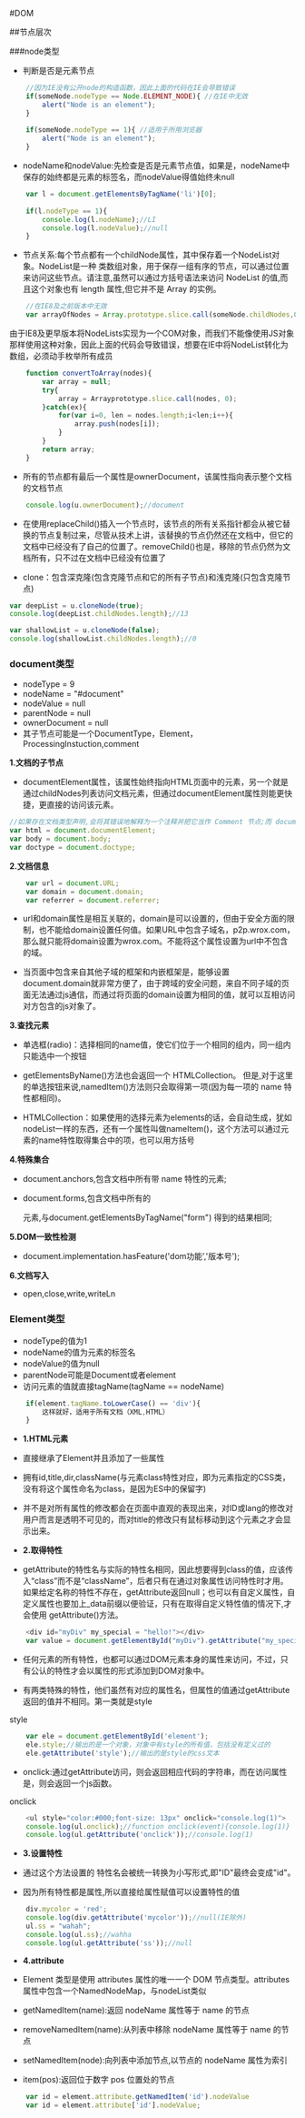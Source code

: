 #DOM

##节点层次

###node类型

- 判断是否是元素节点


```javascript
	//因为IE没有公开node的构造函数，因此上面的代码在IE会导致错误
	if(someNode.nodeType == Node.ELEMENT_NODE){	//在IE中无效
		alert("Node is an element");
	}
	
	if(someNode.nodeType == 1){	//适用于所用浏览器
		alert("Node is an element");
	}
```

- nodeName和nodeValue:先检查是否是元素节点值，如果是，nodeName中保存的始终都是元素的标签名，而nodeValue得值始终未null

```javascript
	var l = document.getElementsByTagName('li')[0];
	
	if(l.nodeType == 1){
	    console.log(l.nodeName);//LI
	    console.log(l.nodeValue);//null
	}
```

- 节点关系:每个节点都有一个childNode属性，其中保存着一个NodeList对象。NodeList是一种 类数组对象，用于保存一组有序的节点，可以通过位置来访问这些节点。请注意,虽然可以通过方括号语法来访问 NodeList 的值,而且这个对象也有 length 属性,但它并不是 Array 的实例。

```javascript
	//在IE8及之前版本中无效
	var arrayOfNodes = Array.prototype.slice.call(someNode.childNodes,0);
```

由于IE8及更早版本将NodeLists实现为一个COM对象，而我们不能像使用JS对象那样使用这种对象，因此上面的代码会导致错误，想要在IE中将NodeList转化为数组，必须动手枚举所有成员

```javascript
	function convertToArray(nodes){
		var array = null;
		try{
			array = Arrayprototype.slice.call(nodes, 0);
		}catch(ex){
			for(var i=0, len = nodes.length;i<len;i++){
				array.push(nodes[i]);
			}
		}
		return array;
	}

```

- 所有的节点都有最后一个属性是ownerDocument，该属性指向表示整个文档的文档节点

```javascript
	console.log(u.ownerDocument);//document
```

- 在使用replaceChild()插入一个节点时，该节点的所有关系指针都会从被它替换的节点复制过来，尽管从技术上讲，该替换的节点仍然还在文档中，但它的文档中已经没有了自己的位置了。removeChild()也是，移除的节点仍然为文档所有，只不过在文档中已经没有位置了

- clone：包含深克隆(包含克隆节点和它的所有子节点)和浅克隆(只包含克隆节点)

```javascript
var deepList = u.cloneNode(true);
console.log(deepList.childNodes.length);//13

var shallowList = u.cloneNode(false);
console.log(shallowList.childNodes.length);//0
```

### document类型

- nodeType = 9
- nodeName = "#document"
- nodeValue = null
- parentNode = null
- ownerDocument = null
- 其子节点可能是一个DocumentType，Element，ProcessingInstuction,comment


**1.文档的子节点**

- documentElement属性，该属性始终指向HTML页面中的<html>元素，另一个就是通过childNodes列表访问文档元素，但通过documentElement属性则能更快捷，更直接的访问该元素。

```javascript
//如果存在文档类型声明,会将其错误地解释为一个注释并把它当作 Comment 节点;而 document.doctype 的值始终为 null。
var html = document.documentElement;
var body = document.body;
var doctype = document.doctype;
```

**2.文档信息**

```javascript
	var url = document.URL;
	var domain = document.domain;
	var referrer = document.referrer;
```
- url和domain属性是相互关联的，domain是可以设置的，但由于安全方面的限制，也不能给domain设置任何值。如果URL中包含子域名，p2p.wrox.com，那么就只能将domain设置为wrox.com。不能将这个属性设置为url中不包含的域。

- 当页面中包含来自其他子域的框架和内嵌框架是，能够设置document.domain就非常方便了，由于跨域的安全问题，来自不同子域的页面无法通过js通信，而通过将页面的domain设置为相同的值，就可以互相访问对方包含的js对象了。

**3.查找元素**

- 单选框(radio)：选择相同的name值，使它们位于一个相同的组内，同一组内只能选中一个按钮

- getElementsByName()方法也会返回一个 HTMLCollection。但是,对于这里的单选按钮来说,namedItem()方法则只会取得第一项(因为每一项的 name 特性都相同)。

- HTMLCollection：如果使用的选择元素为elements的话，会自动生成，犹如nodeList一样的东西，还有一个属性叫做nameItem()，这个方法可以通过元素的name特性取得集合中的项，也可以用方括号

**4.特殊集合**

- document.anchors,包含文档中所有带 name 特性的<a>元素;

- document.forms,包含文档中所有的<form>元素,与document.getElementsByTagName("form")得到的结果相同;
 **5.DOM一致性检测**
 
 - document.implementation.hasFeature('dom功能','版本号');


 **6.文档写入**
 
 - open,close,write,writeLn


### Element类型
 
- nodeType的值为1
- nodeName的值为元素的标签名
- nodeValue的值为null
- parentNode可能是Document或者element
- 访问元素的值就直接tagName(tagName == nodeName)

```javascript
	if(element.tagName.toLowerCase() == 'div'){
		这样就好，适用于所有文档（XML,HTML）
	}

```

- **1.HTML元素**

- 直接继承了Element并且添加了一些属性

- 拥有id,title,dir,className(与元素class特性对应，即为元素指定的CSS类，没有将这个属性命名为class，是因为ES中的保留字)

- 并不是对所有属性的修改都会在页面中直观的表现出来，对ID或lang的修改对用户而言是透明不可见的，而对title的修改只有鼠标移动到这个元素之才会显示出来。

- **2.取得特性**

- getAttribute的特性名与实际的特性名相同，因此想要得到class的值，应该传入“class”而不是“className”，后者只有在通过对象属性访问特性时才用。如果给定名称的特性不存在，getAttribute返回null；也可以有自定义属性，自定义属性也要加上_data前缀以便验证，只有在取得自定义特性值的情况下,才会使用 getAttribute()方法。

```javascript
	<div id="myDiv" my_special = "hello!"></div>
	var value = document.getElementById("myDiv").getAttribute("my_special");
```

- 任何元素的所有特性，也都可以通过DOM元素本身的属性来访问，不过，只有公认的特性才会以属性的形式添加到DOM对象中。

- 有两类特殊的特性，他们虽然有对应的属性名，但属性的值通过getAttribute返回的值并不相同。第一类就是style

style
```javascript
	var ele = document.getElementById('element');
	ele.style;//输出的是一个对象，对象中有style的所有值，包括没有定义过的
	ele.getAttribute('style');//输出的是style的css文本
```

- onclick:通过getAttribute访问，则会返回相应代码的字符串，而在访问属性是，则会返回一个js函数。

onclick
```javascript
	<ul style="color:#000;font-size: 13px" onclick="console.log(1)">
	console.log(ul.onclick);//function onclick(event){console.log(1)}
	console.log(ul.getAttribute('onclick'));//console.log(1)

```

- **3.设置特性**

- 通过这个方法设置的 特性名会被统一转换为小写形式,即"ID"最终会变成"id"。
 
- 因为所有特性都是属性,所以直接给属性赋值可以设置特性的值

```javascript
	div.mycolor = 'red';
	console.log(div.getAttribute('mycolor'));//null(IE除外)
	ul.ss = "wahah";
	console.log(ul.ss);//wahha
	console.log(ul.getAttribute('ss'));//null

```

- **4.attribute**

- Element 类型是使用 attributes 属性的唯一一个 DOM 节点类型。attributes 属性中包含一个NamedNodeMap，与nodeList类似

- getNamedItem(name):返回 nodeName 属性等于 name 的节点
- removeNamedItem(name):从列表中移除 nodeName 属性等于 name 的节点
- setNamedItem(node):向列表中添加节点,以节点的 nodeName 属性为索引
- item(pos):返回位于数字 pos 位置处的节点

```javascript
	var id = element.attribute.getNamedItem('id').nodeValue
	var id = element.attribute['id'].nodeValue;
```


```javascript
```


```javascript
```


```javascript
```


```javascript
```


```javascript
```


```javascript
```


```javascript
```


```javascript
```























```javascript

```


```javascript

```



```javascript

```


```javascript

```



```javascript

```




```javascript

```


```javascript

```



```javascript

```



```javascript

```



```javascript

```



```javascript

```



```javascript

```




```javascript

```




```javascript

```





```javascript

```

